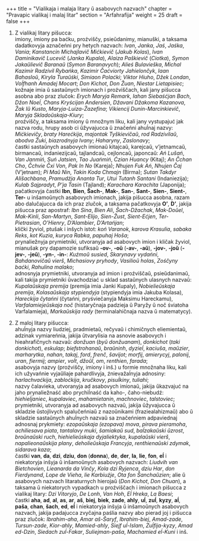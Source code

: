 +++
title = "Vialikaja i malaja litary ŭ asabovych nazvach"
chapter = "Pravapic vialikaj i malaj litar"
section = "Arfahrafija"
weight = 25
draft = false
+++

1. Z vialikaj litary pišucca:
<br>imiony, imiony pa baćku, proźviščy, psieŭdanimy, mianuški, a taksama dadatkovyja aznačeńni pry hetych nazvach: _Ivan_, _Janka_, _Jaś_, _Jaśka_, _Vania_; _Kanstancin Michajlavič Mićkievič_ (_Jakub Kolas_), _Ivan Daminikavič Lucevič_ (_Janka Kupala_), _Alaiza Paškievič_ (_Ciotka_), _Symon Jakaŭlievič Baranaŭ_ (_Symon Baranavych_); _Alieś Bulavieška_, _Michal Kazimir Radzivil Rybańka_, _Kazimir Čaćviorty Jahielončyk_, _Iaan Bahasloŭ_, _Kiryla Turaŭśki_, _Simiaon Polaćki_; _Viktor Hiuho_, _Džek Londan_, _Voĺfhanh Amadej Mocart_; _Don Kichot_, _Don Žuan_, _Niestar Lietapisiec_;
<br>kožnaje imia ŭ sastaŭnych imionach i proźviščach, kali jany pišucca asobna abo praz zlučok: _Erych Maryja Remark_, _Iahan Siebaśćjan Bach_, _Džon Noeĺ_, _Chans Kryścijan Andersien_, _Džavani Džakoma Kazanova_, _Žak Iŭ Kusto_, _Maryja-Luiza-Žazefina_; _Vikiencij Dunin-Marcinkievič_, _Maryja Skladoŭskaja-Kiury_;
<br>proźviščy, a taksama imiony ŭ množnym liku, kali jany vystupajuć jak nazva rodu, hrupy asob ci ŭžyvajucca ŭ značeńni ahuĺnaj nazvy: _Mićkievičy_, _braty Harećkija_, _majontak Tyškievičaŭ_, _rod Radzivilaŭ_, _abodva Žuki_, _biazrodnyja Ivany_; _Haharyny_, _Zaslonavy_;
<br>častki sastaŭnych asabovych imionaŭ kitajcaŭ, karejcaŭ, v’jetnamcaŭ, birmancaŭ, indaniezijcaŭ, tajlandcaŭ, cejloncaŭ, japoncaŭ: _Ań Lušań_, _Van Janmiń_, _Suń Jatsien_, _Tao Juańmiń_, _Ćzian Huancy_ (Kitaj); _An Čchan Cho_, _Čchvie Čxi Von_, _Pak In No_ (Kareja); _Nhujen Fuk Ań_, _Nhujen Čaj_ (V’jetnam); _Pi Maŭ Nin_, _Takin Koda Chmajn_ (Birma); _Sutan Takdyr Ališachbana_, _Pramudźja Ananta Tur_, _Utui Tutanh Santani_ (Indaniezija); _Kulab Sajpradyt_, _P’ja Tasin_ (Tajland); _Karachara Karachita_ (Japonija);
<br>pačatkovyja častki __Ibn__, __Bien__, __Šach-__, __Mak-__, __San-__, __Sant-__, __Sien-__, __Sient-__, __Ter-__ u inšamoŭnych asabovych imionach, jakija pišucca asobna, razam abo dalučajucca da ich praz zlučok, a taksama pačatkovyja __O’__, __D’__, jakija pišucca praz apostraf: _Ibn Sina_, _Bien Ali_, _Šach-Džachak_, _Mak-Doŭel_, _Mak-Kinli_, _San-Martyn_, _Sant-Elijo_, _Sien-Žust_, _Sient-Ećjen_, _Ter-Pietrasian_, _O’Hienry_, _D’Alambier_, _D’Artańjan_;
<br>klički žyviol, ptušak i inšych istot: _koń Varanok_, _karova Krasulia_, _sabaka Reks_, _kot Kuzia_, _kuryca Rabka_, _papuhaj Hoša_;
<br>prynaliežnyja prymietniki, utvoranyja ad asabovych imion i kličak žyviol, mianušak pry dapamozie sufiksaŭ __-ov-__, __-oŭ__ (__-av-__, __-aŭ__), __-jov-__, __-joŭ__ (__-jev-__, __-jeŭ__), __-yn-__, __-in-__: _Kuźmoŭ susied_, _Skarynavy vydańni_, _Bahdanovičaŭ vierš_, _Michasiovy pryhody_, _Vasilioŭ holas_, _Zośčyny baćki_, _Rahulina malako_;
<br>adnosnyja prymietniki, utvoranyja ad imion i proźviščaŭ, psieŭdanimaŭ, kali takija prymietniki ŭvachodziać u sklad sastaŭnych ulasnych nazvaŭ: _Kupalaŭskaja premija_ (premija imia Janki Kupaly), _Nobielieŭskaja premija_, _Kolasaŭskaja stypiendyja_ (stypiendyja imia Jakuba Kolasa), _Hareckija čytańni_ (čytańni, pryśviečanyja Maksimu Hareckamu), _Varfalamiejeŭskaja noč_ (histaryčnaja padzieja ŭ Paryžy ŭ noč śviatoha Varfalamieja), _Markaŭskija rady_ (terminalahičnaja nazva ŭ matematycy).

2. Z maloj litary pišucca:
<br>ahuĺnyja nazvy liudziej, pradmietaŭ, rečyvaŭ i chimičnych eliemientaŭ, adzinak vymiareńnia, jakija ŭtvarylisia na asnovie asabovych i hieahrafičnych nazvaŭ: _donžuan_ (_byŭ donžuanam_), _donkichot_ (_taki donkichot_), _eskulap_; _biefstrohanaŭ_, _braŭninh_, _dyzieĺ_, _kaciuša_, _maŭzier_, _marharytka_, _nahan_, _takaj_, _ford_, _frenč_, _šavijot_; _morfij_, _amierycyj_, _palonij_, _uran_, _fiermij_; _ampier_, _voĺt_, _džoŭĺ_, _om_, _renthien_, _farada_;
<br>asabovyja nazvy (proźviščy, imiony i inš.) u formie množnaha liku, kali ich užyvańnie vyjaŭliaje pahardlivyja, źnievažaĺnyja adnosiny: _harlachvaćkija_, _zabloćkija_, _kručkovy_, _pisuĺkiny_, _tuliahi_;
<br>nazvy čalavieka, utvoranyja ad asabovych imionaŭ, jakija ŭkazvajuć na jaho prynaliežnaść abo prychiĺnaść da kaho-, čaho-niebudź: _hiehieĺjaniec_, _kupalaviec_, _mahamietanin_, _machnoviec_, _talstoviec_;
<br>prymietniki, utvoranyja ad asabovych nazvaŭ, jakija ŭžyvajucca ŭ skladzie ŭstojlivych spalučeńniaŭ z nazoŭnikami (fraziealahizmaŭ) abo ŭ skladzie sastaŭnych ahuĺnych nazvaŭ sa značeńniem adpaviednaj adnosnaj prykmiety: _ezopaŭskaja (ezopava) mova_, _pirava pieramoha_, _achiliesava piata_, _tantalavy muki_, _šamiakaŭ sud_, _baĺzakaŭski ŭzrost_, _broŭnaŭski ruch_, _hiehielieŭskaja dyjaliektyka_, _kupalaŭski vierš_, _napalieonaŭskija plany_, _deholieŭskaja Francyja_, _renthienaŭski zdymak_, _sidarava kaza_;
<br>častki __van__, __da__, __dzi__, __dziu__, __don__ (__donna__), __de__, __der__, __la__, __lie__, __fon__, __eĺ__ i niekatoryja inšyja ŭ inšamoŭnych asabovych nazvach: _Liudvih van Bietchovien_, _Lieanarda da Vinčy_, _Kola dzi Ryjenca_, _dziu Har_, _don Fierdynand_, _Lope de Vieha_, _lie Karbiuźje_, _Ota fon Šanchaŭzien_; alie ŭ asabovych nazvach litaraturnych hierojaŭ (_Don Kichot_, _Don Chuan_), a taksama ŭ niekatorych vypadkach u proźviščach i imionach pišucca z vialikaj litary: _Dzi Vitoryjo_, _De Lonh_, _Van Hoh_, _Eĺ Hreka_, _La Baesi_;
<br>častki __aha__, __ad__, __al__, __as__, __ar__, __aš__, __biej__, __biek__, __zade__, __ahly__, __uĺ__, __zuĺ__, __kyzy__, __aĺ__, __paša__, __chan__, __šach__, __ed__, __eĺ__ i niekatoryja inšyja ŭ inšamoŭnych asabovych nazvach, jakija padajucca zvyčajna paślia nazvy abo pierad joj i pišucca praz zlučok: _Ibrahim-aha_, _Amar aš-Šaryf_, _Ibrahim-biej_, _Amad-zade_, _Tursun-zade_, _Kior-ahly_, _Mamied-ahly_, _Siejf uĺ-Islam_, _Zuĺfija-kyzy_, _Amad ed-Dzin_, _Siedach zuĺ-Fakar_, _Suliejman-paša_, _Machamied eĺ-Kuni_ i inš.